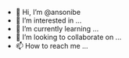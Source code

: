 - 👋 Hi, I’m @ansonibe
- 👀 I’m interested in ...
- 🌱 I’m currently learning ...
- 💞️ I’m looking to collaborate on ...
- 📫 How to reach me ...

<!---
ansonibe/ansonibe is a ✨ special ✨ repository because its `README.md` (this file) appears on your GitHub profile.
You can click the Preview link to take a look at your changes.
--->
